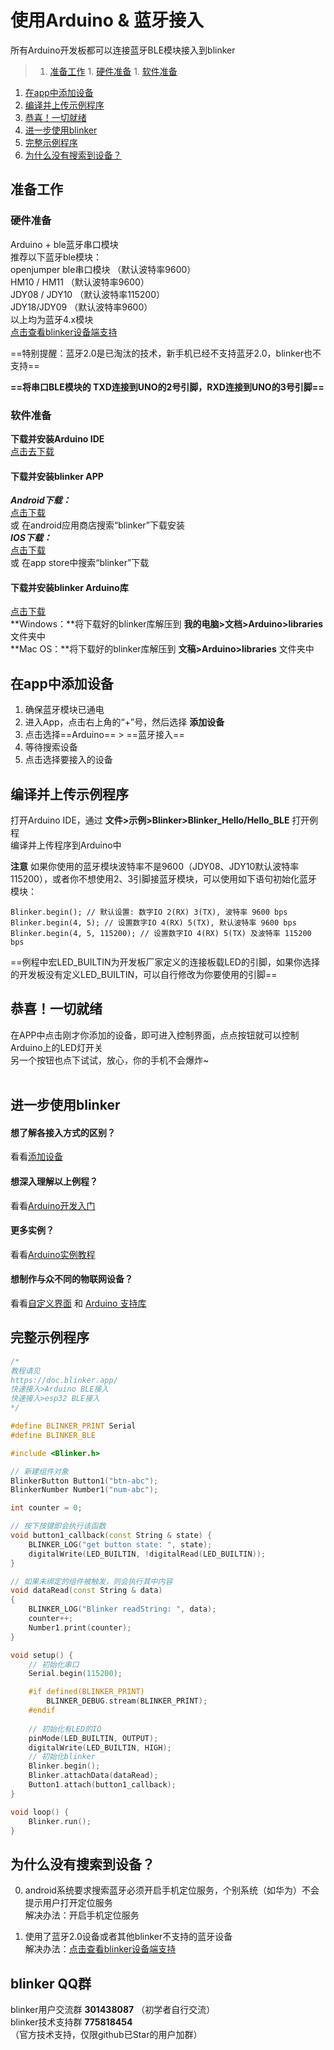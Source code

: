# 使用Arduino & 蓝牙接入
所有Arduino开发板都可以连接蓝牙BLE模块接入到blinker

>1. [准备工作](#准备工作 "准备工作")
	1. [硬件准备](#硬件准备 "硬件准备")
	1. [软件准备](#软件准备 "软件准备")
1. [在app中添加设备](#在app中添加设备 "在app中添加设备")
1. [编译并上传示例程序](#编译并上传示例程序 "编译并上传示例程序")
1. [恭喜！一切就绪](#恭喜！一切就绪 "恭喜！一切就绪")
1. [进一步使用blinker](#进一步使用blinker "进一步使用blinker")
1. [完整示例程序](#完整示例程序 "完整示例程序")
1. [为什么没有搜索到设备？](#为什么没有搜索到设备？ "为什么没有搜索到设备？")


## 准备工作
### 硬件准备  
Arduino + ble蓝牙串口模块  
推荐以下蓝牙ble模块：  
openjumper ble串口模块 （默认波特率9600）  
HM10 / HM11 （默认波特率9600）  
JDY08 / JDY10 （默认波特率115200）  
JDY18/JDY09 （默认波特率9600）  
以上均为蓝牙4.x模块  
[点击查看blinker设备端支持](?file=003-硬件开发/01-设备端支持 "设备端支持")  

==特别提醒：蓝牙2.0是已淘汰的技术，新手机已经不支持蓝牙2.0，blinker也不支持==  

**==将串口BLE模块的 TXD连接到UNO的2号引脚，RXD连接到UNO的3号引脚==**  

### 软件准备  
**下载并安装Arduino IDE**  
[点击去下载](https://www.arduino.cn/thread-5838-1-1.html)
#### 下载并安装blinker APP  
***Android下载：***  
[点击下载](https://github.com/blinker-iot/app-release/releases)  
或 在android应用商店搜索“blinker”下载安装  
***IOS下载：***  
[点击下载](https://itunes.apple.com/cn/app/id1357907814)  
或 在app store中搜索“blinker”下载  
#### 下载并安装blinker Arduino库 
[点击下载](https://github.com/blinker-iot/blinker-library/archive/master.zip)  
**Windows：**将下载好的blinker库解压到 **我的电脑>文档>Arduino>libraries** 文件夹中  
**Mac OS：**将下载好的blinker库解压到 **文稿>Arduino>libraries** 文件夹中  

## 在app中添加设备  
1. 确保蓝牙模块已通电   
2. 进入App，点击右上角的“+”号，然后选择 **添加设备**    
3. 点击选择==Arduino== > ==蓝牙接入==  
4. 等待搜索设备  
5. 点击选择要接入的设备  
  
## 编译并上传示例程序 
打开Arduino IDE，通过 **文件>示例>Blinker>Blinker_Hello/Hello_BLE** 打开例程  
编译并上传程序到Arduino中  

**注意** 如果你使用的蓝牙模块波特率不是9600（JDY08、JDY10默认波特率115200），或者你不想使用2、3引脚接蓝牙模块，可以使用如下语句初始化蓝牙模块：  
```arduino
Blinker.begin(); // 默认设置: 数字IO 2(RX) 3(TX), 波特率 9600 bps  
Blinker.begin(4, 5); // 设置数字IO 4(RX) 5(TX), 默认波特率 9600 bps  
Blinker.begin(4, 5, 115200); // 设置数字IO 4(RX) 5(TX) 及波特率 115200 bps  
```
==例程中宏LED_BUILTIN为开发板厂家定义的连接板载LED的引脚，如果你选择的开发板没有定义LED_BUILTIN，可以自行修改为你要使用的引脚==  

## 恭喜！一切就绪  
在APP中点击刚才你添加的设备，即可进入控制界面，点点按钮就可以控制Arduino上的LED灯开关  
另一个按钮也点下试试，放心，你的手机不会爆炸~  
<br />

## 进一步使用blinker
#### 想了解各接入方式的区别？  
看看[添加设备](?file=002-开发入门/001-添加设备 "添加设备")  
#### 想深入理解以上例程？  
看看[Arduino开发入门](?file=002-开发入门/002-Arduino开发入门 "Arduino开发入门")  
#### 更多实例？
看看[Arduino实例教程](?file=002-开发入门/003-Arduino实例教程 "Arduino实例教程")  
#### 想制作与众不同的物联网设备？  
看看[自定义界面](?file=005-App使用/02-自定义布局 "自定义布局") 和 [Arduino 支持库](?file=003-硬件开发/02-Arduino支持 "Arduino支持")  

## 完整示例程序
```c++
/*
教程请见
https://doc.blinker.app/
快速接入>Arduino BLE接入
快速接入>esp32 BLE接入
*/

#define BLINKER_PRINT Serial
#define BLINKER_BLE

#include <Blinker.h>

// 新建组件对象
BlinkerButton Button1("btn-abc");
BlinkerNumber Number1("num-abc");

int counter = 0;

// 按下按键即会执行该函数
void button1_callback(const String & state) {
    BLINKER_LOG("get button state: ", state);
    digitalWrite(LED_BUILTIN, !digitalRead(LED_BUILTIN));
}

// 如果未绑定的组件被触发，则会执行其中内容
void dataRead(const String & data)
{
    BLINKER_LOG("Blinker readString: ", data);
    counter++;
    Number1.print(counter);
}

void setup() {
    // 初始化串口
    Serial.begin(115200);

    #if defined(BLINKER_PRINT)
        BLINKER_DEBUG.stream(BLINKER_PRINT);
    #endif
    
    // 初始化有LED的IO
    pinMode(LED_BUILTIN, OUTPUT);
    digitalWrite(LED_BUILTIN, HIGH);
    // 初始化blinker
    Blinker.begin();
    Blinker.attachData(dataRead);
    Button1.attach(button1_callback);
}

void loop() {
    Blinker.run();
}
```

## 为什么没有搜索到设备？  
0. android系统要求搜索蓝牙必须开启手机定位服务，个别系统（如华为）不会提示用户打开定位服务  
解决办法：开启手机定位服务  

1. 使用了蓝牙2.0设备或者其他blinker不支持的蓝牙设备  
解决办法：[点击查看blinker设备端支持](?file=003-硬件开发/01-设备端支持 "设备端支持")  

## blinker QQ群  
blinker用户交流群   **301438087**  （初学者自行交流）  
blinker技术支持群   **775818454**  （官方技术支持，仅限github已Star的用户加群）  